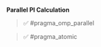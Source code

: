 **Parallel PI Calculation**

> :white_check_mark: #pragma_omp_parallel

> :white_check_mark: #pragma_atomic
